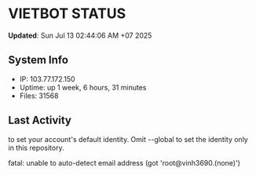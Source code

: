 # VIETBOT STATUS
**Updated**: Sun Jul 13 02:44:06 AM +07 2025

## System Info
- IP: 103.77.172.150
- Uptime: up 1 week, 6 hours, 31 minutes
- Files: 31568

## Last Activity

to set your account's default identity.
Omit --global to set the identity only in this repository.

fatal: unable to auto-detect email address (got 'root@vinh3690.(none)')
